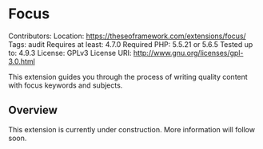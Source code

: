 # Focus
Contributors:
Location: https://theseoframework.com/extensions/focus/
Tags: audit
Requires at least: 4.7.0
Required PHP: 5.5.21 or 5.6.5
Tested up to: 4.9.3
License: GPLv3
License URI: http://www.gnu.org/licenses/gpl-3.0.html

This extension guides you through the process of writing quality content with focus keywords and subjects.

## Overview

This extension is currently under construction. More information will follow soon.
